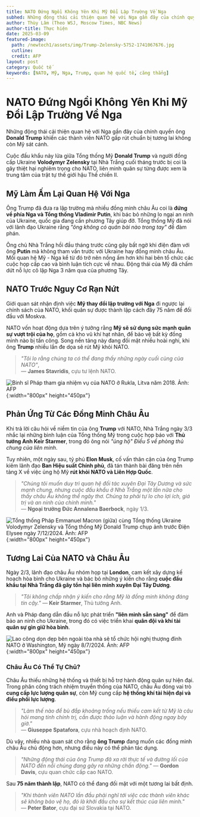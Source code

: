 ```yaml
---
title: NATO Đứng Ngồi Không Yên Khi Mỹ Đổi Lập Trường Về Nga
subhed: Những động thái cải thiện quan hệ với Nga gần đây của chính quyền ông Trump khiến các thành viên NATO gấp rút chuẩn bị tương lai không còn Mỹ sát cánh. 
author: Thùy Lâm (Theo WSJ, Moscow Times, NBC News)
author-title: Thực hiện
date: 2025-03-09
featured-image: 
  path: /newtech1/assets/img/Trump-Zelensky-5752-1741067676.jpg
  cutline:
  credit: AFP
layout: post
category: Quốc tế
keywords: [NATO, Mỹ, Nga, Trump, quan hệ quốc tế, căng thẳng]
---
```


# NATO Đứng Ngồi Không Yên Khi Mỹ Đổi Lập Trường Về Nga

Những động thái cải thiện quan hệ với Nga gần đây của chính quyền ông **Donald Trump** khiến các thành viên NATO gấp rút chuẩn bị tương lai không còn Mỹ sát cánh.

Cuộc đấu khẩu nảy lửa giữa Tổng thống Mỹ **Donald Trump** và người đồng cấp Ukraine **Volodymyr Zelensky** tại Nhà Trắng cuối tháng trước bị coi là gây thiệt hại nghiêm trọng cho NATO, liên minh quân sự từng được xem là trung tâm của trật tự thế giới hậu Thế chiến II.

## Mỹ Làm Ấm Lại Quan Hệ Với Nga

Ông Trump đã đưa ra lập trường mà nhiều đồng minh châu Âu coi là **đứng về phía Nga và Tổng thống Vladimir Putin**, khi bác bỏ những lo ngại an ninh của Ukraine, quốc gia đang cần phương Tây giúp đỡ. Tổng thống Mỹ đã nói với lãnh đạo Ukraine rằng _"ông không có quân bài nào trong tay"_ để đàm phán.

Ông chủ Nhà Trắng hồi đầu tháng trước cũng gây bất ngờ khi điện đàm với ông **Putin** mà không tham vấn trước với Ukraine hay đồng minh châu Âu. Mối quan hệ Mỹ - Nga kể từ đó trở nên nồng ấm hơn khi hai bên tổ chức các cuộc họp cấp cao và bình luận tích cực về nhau. Động thái của Mỹ đã chấm dứt nỗ lực cô lập Nga 3 năm qua của phương Tây.

## NATO Trước Nguy Cơ Rạn Nứt

Giới quan sát nhận định việc **Mỹ thay đổi lập trường với Nga** đi ngược lại chính sách của NATO, khối quân sự được thành lập cách đây 75 năm để đối đầu với Moskva.

NATO vốn hoạt động dựa trên ý tưởng rằng **Mỹ sẽ sử dụng sức mạnh quân sự vượt trội của họ**, gồm cả kho vũ khí hạt nhân, để bảo vệ bất kỳ đồng minh nào bị tấn công. Song nền tảng này đang đối mặt nhiều hoài nghi, khi ông **Trump** nhiều lần đe dọa sẽ rút Mỹ khỏi NATO.

> _"Tôi lo rằng chúng ta có thể đang thấy những ngày cuối cùng của NATO"_,  
> — **James Stavridis**, cựu tư lệnh NATO.  

![*Binh sĩ Pháp tham gia nhiệm vụ của NATO ở Rukla, Litva năm 2018. Ảnh: AFP*](/newtech1/assets/img/AFP-20180122-XH73M-v3-HighRes-8186-5909-1741067675.jpg){:width="800px" height="450px"}  

## Phản Ứng Từ Các Đồng Minh Châu Âu

Khi trả lời câu hỏi về niềm tin của ông **Trump** với NATO, Nhà Trắng ngày 3/3 nhắc lại những bình luận của Tổng thống Mỹ trong cuộc họp báo với **Thủ tướng Anh Keir Starmer**, trong đó ông nói _"ủng hộ" Điều 5 về phòng thủ chung của liên minh_.

Tuy nhiên, một ngày sau, tỷ phú **Elon Musk**, cố vấn thân cận của ông Trump kiêm lãnh đạo **Ban Hiệu suất Chính phủ**, đã tán thành bài đăng trên nền tảng X về việc ủng hộ Mỹ **rút khỏi NATO và Liên Hợp Quốc**.

> _"Chúng tôi muốn duy trì quan hệ đối tác xuyên Đại Tây Dương và sức mạnh chung, nhưng cuộc đấu khẩu ở Nhà Trắng một lần nữa cho thấy châu Âu không thể ngây thơ. Chúng ta phải tự lo cho lợi ích, giá trị và an ninh của chính mình."_  
> — **Ngoại trưởng Đức Annalena Baerbock**, ngày 1/3.  

![*Tổng thống Pháp Emmanuel Macron (giữa) cùng Tổng thống Ukraine Volodymyr Zelensky và Tổng thống Mỹ Donald Trump chụp ảnh trước Điện Elysee ngày 7/12/2024. Ảnh: AFP*](/newtech1/assets/img/Trump-Zelensky-5752-1741067676.jpg){:width="800px" height="450px"}  

## Tương Lai Của NATO và Châu Âu

Ngày 2/3, lãnh đạo châu Âu nhóm họp tại **London**, cam kết xây dựng kế hoạch hòa bình cho Ukraine và bác bỏ những ý kiến cho rằng **cuộc đấu khẩu tại Nhà Trắng đã gây tổn hại liên minh xuyên Đại Tây Dương**.

> _"Tôi không chấp nhận ý kiến cho rằng Mỹ là đồng minh không đáng tin cậy."_
> — **Keir Starmer**, Thủ tướng Anh.  

Anh và Pháp đang dẫn đầu nỗ lực phát triển **"liên minh sẵn sàng"** để đảm bảo an ninh cho Ukraine, trong đó có việc triển khai **quân đội và khí tài quân sự gìn giữ hòa bình**.

![*Lao công dọn dẹp bên ngoài tòa nhà sẽ tổ chức hội nghị thượng đỉnh NATO ở Washington, Mỹ ngày 8/7/2024. Ảnh: AFP*](/newtech1/assets/img/AFP-20240708-363E69Z-v2-HighRe-6954-2480-1741067676.jpg){:width="800px" height="450px"}  

### Châu Âu Có Thể Tự Chủ?

Châu Âu thiếu những hệ thống và thiết bị hỗ trợ hành động quân sự hiện đại. Trong phân công trách nhiệm truyền thống của NATO, châu Âu đóng vai trò **cung cấp lực lượng quân sự**, còn Mỹ cung cấp **hệ thống khí tài hiện đại và điều phối lực lượng**.

> _"Làm thế nào để bù đắp khoảng trống nếu thiếu cam kết từ Mỹ là câu hỏi mang tính chính trị, cần được thảo luận và hành động ngay bây giờ."_  
> — **Giuseppe Spatafora**, cựu nhà hoạch định NATO.  

Dù vậy, nhiều nhà quan sát cho rằng **ông Trump** đang muốn các đồng minh châu Âu chủ động hơn, nhưng điều này có thể phản tác dụng.

> _"Những động thái của ông Trump đã xa rời thực tế và đường lối của NATO đến nỗi chúng đang gây ra những chấn động."_
> — **Gordon Davis**, cựu quan chức cấp cao NATO.  

Sau **75 năm thành lập**, NATO có thể đang đối mặt với một tương lai bất định.

> _"Khi thành viên NATO lần đầu phải nghĩ tới việc các thành viên khác sẽ không bảo vệ họ, đó là khởi đầu cho sự kết thúc của liên minh."_  
> — **Peter Bator**, cựu đại sứ Slovakia tại NATO. 
